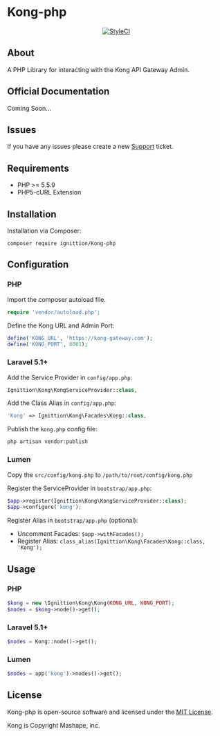 # Kong-php

<p align="center">
  <a href="https://styleci.io/repos/64416976"><img src="https://styleci.io/repos/64416976/shield?branch=master" alt="StyleCI"></a>
</p>

## About

A PHP Library for interacting with the Kong API Gateway Admin.

## Official Documentation

Coming Soon...

## Issues

If you have any issues please create a new [Support](https://github.com/ignittion/kong-php/issues) ticket.

## Requirements

+ PHP >= 5.5.9
+ PHP5-cURL Extension

## Installation

Installation via Composer:

```
composer require ignittion/Kong-php
```

## Configuration

### PHP

Import the composer autoload file.

```php
require 'vendor/autoload.php';
```

Define the Kong URL and Admin Port:

```php
define('KONG_URL', 'https://kong-gateway.com');
define('KONG_PORT', 8001);
```

### Laravel 5.1+

Add the Service Provider in `config/app.php`:

```php
Ignittion\Kong\KongServiceProvider::class,
```

Add the Class Alias in `config/app.php`:

```php
'Kong' => Ignittion\Kong\Facades\Kong::class,
```

Publish the `kong.php` config file:

```php
php artisan vendor:publish
```

### Lumen

Copy the `src/config/kong.php` to `/path/to/root/config/kong.php`

Register the ServiceProvider in `bootstrap/app.php`:

```php
$app->register(Ignittion\Kong\KongServiceProvider::class);
$app->configure('kong');
```

Register Alias in `bootstrap/app.php` (optional):

+ Uncomment Facades: `$app->withFacades();`
+ Register Alias: `class_alias(Ignittion\Kong\Facades\Kong::class, 'Kong');`

## Usage

### PHP

```php
$kong = new \Ignittion\Kong\Kong(KONG_URL, KONG_PORT);
$nodes = $kong->node()->get();
```

### Laravel 5.1+

```php
$nodes = Kong::node()->get();
```

### Lumen

```php
$nodes = app('kong')->nodes()->get();
```

## License

Kong-php is open-source software and licensed under the [MIT License](http://opensource.org/licenses/MIT).

Kong is Copyright Mashape, inc.
